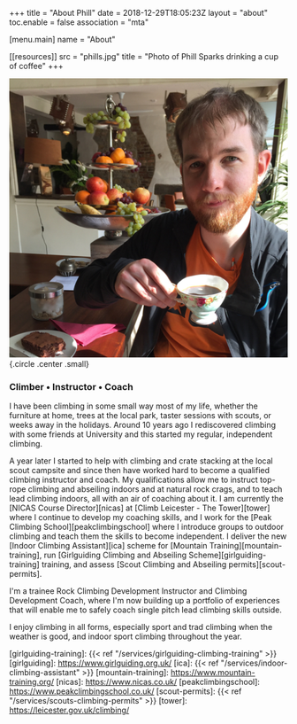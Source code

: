 +++
title = "About Phill"
date = 2018-12-29T18:05:23Z
layout = "about"
toc.enable = false
association = "mta"

[menu.main]
  name = "About"

[[resources]]
  src = "phills.jpg"
  title = "Photo of Phill Sparks drinking a cup of coffee"
+++

![Photo of Phill Sparks drinking a cup of coffee](phills.jpg)
{.circle .center .small}

### Climber • Instructor • Coach

I have been climbing in some small way most of my life, whether the furniture at home, trees at the local park, taster sessions with scouts, or weeks away in the holidays. Around 10 years ago I rediscovered climbing with some friends at University and this started my regular, independent climbing.

A year later I started to help with climbing and crate stacking at the local scout campsite and since then have worked hard to become a qualified climbing instructor and coach. My qualifications allow me to instruct top-rope climbing and abseiling indoors and at natural rock crags, and to teach lead climbing indoors, all with an air of coaching about it. I am currently the [NICAS Course Director][nicas] at [Climb Leicester - The Tower][tower] where I continue to develop my coaching skills, and I work for the [Peak Climbing School][peakclimbingschool] where I introduce groups to outdoor climbing and teach them the skills to become independent. I deliver the new [Indoor Climbing Assistant][ica] scheme for [Mountain Training][mountain-training], run [Girlguiding Climbing and Abseiling Scheme][girlguiding-training] training, and assess [Scout Climbing and Abseiling permits][scout-permits].

I'm a trainee Rock Climbing Development Instructor and Climbing Development Coach, where I'm now building up a portfolio of experiences that will enable me to safely coach single pitch lead climbing skills outside.

I enjoy climbing in all forms, especially sport and trad climbing when the weather is good, and indoor sport climbing throughout the year.

[girlguiding-training]: {{< ref "/services/girlguiding-climbing-training" >}}
[girlguiding]: https://www.girlguiding.org.uk/
[ica]: {{< ref "/services/indoor-climbing-assistant" >}}
[mountain-training]: https://www.mountain-training.org/
[nicas]: https://www.nicas.co.uk/
[peakclimbingschool]: https://www.peakclimbingschool.co.uk/
[scout-permits]: {{< ref "/services/scouts-climbing-permits" >}}
[tower]: https://leicester.gov.uk/climbing/
